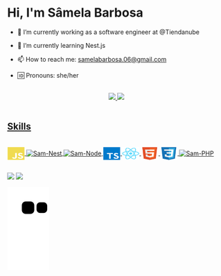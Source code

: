 # Hi, I'm Sâmela Barbosa

- 🔭 I’m currently working as a software engineer at @Tiendanube

- 🌱 I’m currently learning Nest.js

- 📫 How to reach me: samelabarbosa.06@gmail.com

- 🆔 Pronouns: she/her

<br>

<div>
  <div align="center">
  <a href="https://github.com/SamStarlling">
  <img height="180em" src="https://github-readme-stats.vercel.app/api?username=SamStarlling&show_icons=true&theme=dracula&include_all_commits=true&count_private=true"/>
  <img height="180em" src="https://github-readme-stats.vercel.app/api/top-langs/?username=SamStarlling&layout=compact&langs_count=7&theme=dracula"/>
</div>
<br>
</ div>
  
## Skills
  
<div style="display: inline_block"><br>
  <img align="center" alt="Sam-Js" height="30" width="40" src="https://raw.githubusercontent.com/devicons/devicon/master/icons/javascript/javascript-plain.svg">
  <img align="center" alt="Sam-Nest" height="30" width="40" src="https://cdn.jsdelivr.net/gh/devicons/devicon/icons/nestjs/nestjs-plain.svg" />
  <img align="center" alt="Sam-Node" height="30" width="40" src="https://cdn.jsdelivr.net/gh/devicons/devicon/icons/nodejs/nodejs-original.svg" />
  <img align="center" alt="Sam-Ts" height="30" width="40" src="https://raw.githubusercontent.com/devicons/devicon/master/icons/typescript/typescript-plain.svg">
  <img align="center" alt="Sam-React" height="30" width="40" src="https://raw.githubusercontent.com/devicons/devicon/master/icons/react/react-original.svg">
  <img align="center" alt="Sam-HTML" height="30" width="40" src="https://raw.githubusercontent.com/devicons/devicon/master/icons/html5/html5-original.svg">
  <img align="center" alt="Sam-CSS" height="30" width="40" src="https://raw.githubusercontent.com/devicons/devicon/master/icons/css3/css3-original.svg">
  <img align="center" alt="Sam-PHP" height="30" width="40" src="https://cdn.jsdelivr.net/gh/devicons/devicon/icons/php/php-plain.svg" />          
</div>
  
  ##
  
<div>
  <a href="https://www.linkedin.com/in/samela-developer/" target="_blank"><img src="https://img.shields.io/badge/-LinkedIn-%230077B5?style=for-the-badge&logo=linkedin&logoColor=white" target="_blank"></a>
  <a href = "mailto:samelabarbosa.06@gmail.com"><img src="https://img.shields.io/badge/-Gmail-%23333?style=for-the-badge&logo=gmail&logoColor=white" target="_blank"></a>
</div>

  ![Snake animation](https://github.com/SamStarlling/SamStarlling/blob/output/github-contribution-grid-snake.svg)
